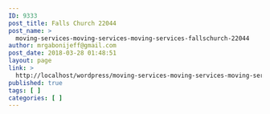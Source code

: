 ```yaml
---
ID: 9333
post_title: Falls Church 22044
post_name: >
  moving-services-moving-services-moving-services-fallschurch-22044
author: mrgabonijeff@gmail.com
post_date: 2018-03-28 01:48:51
layout: page
link: >
  http://localhost/wordpress/moving-services-moving-services-moving-services-fallschurch-22044/
published: true
tags: [ ]
categories: [ ]
---
```

